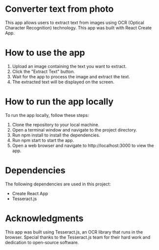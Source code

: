 # Converter text from photo

This app allows users to extract text from images using OCR (Optical Character Recognition) technology. This app was built with React Create App.

# How to use the app
1. Upload an image containing the text you want to extract.
2. Click the "Extract Text" button.
3. Wait for the app to process the image and extract the text.
4. The extracted text will be displayed on the screen.

# How to run the app locally
To run the app locally, follow these steps:

1. Clone the repository to your local machine.
2. Open a terminal window and navigate to the project directory.
3. Run npm install to install the dependencies.
4. Run npm start to start the app.
5. Open a web browser and navigate to http://localhost:3000 to view the app.

# Dependencies
The following dependencies are used in this project:

- Create React App
- Tesseract.js

# Acknowledgments
This app was built using Tesseract.js, an OCR library that runs in the browser. Special thanks to the Tesseract.js team for their hard work and dedication to open-source software.